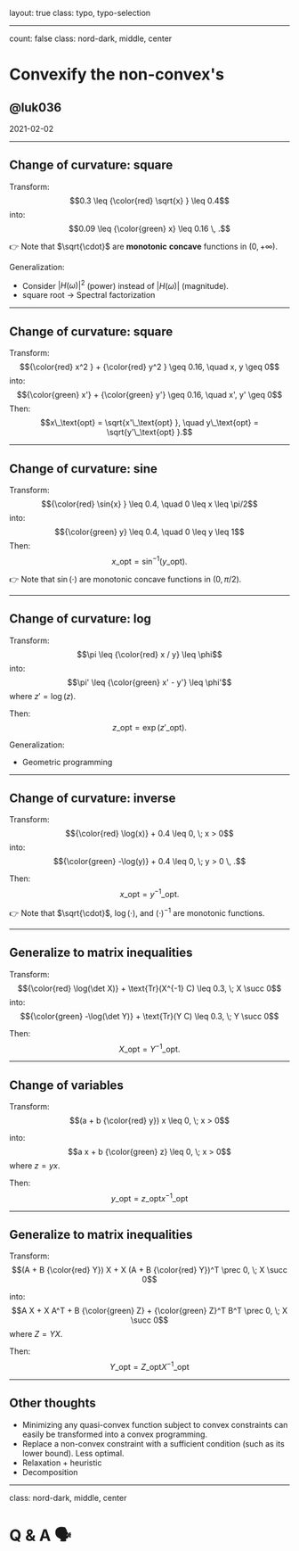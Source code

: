 layout: true
class: typo, typo-selection

---

count: false
class: nord-dark, middle, center

# Convexify the non-convex's

## @luk036

2021-02-02

---

## Change of curvature: square

Transform:
$$0.3 \leq {\color{red} \sqrt{x} } \leq 0.4$$
into:
$$0.09 \leq {\color{green} x} \leq 0.16 \, .$$

👉 Note that $\sqrt{\cdot}$ are **monotonic** **concave** functions in $(0, +\infty)$.

Generalization:

- Consider $|H(\omega)|^2$ (power) instead of $|H(\omega)|$ (magnitude).
- square root -> Spectral factorization

---

## Change of curvature: square

Transform:
$${\color{red} x^2 } + {\color{red} y^2 } \geq 0.16, \quad x, y \geq 0$$
into:
$${\color{green} x'} + {\color{green} y'} \geq 0.16, \quad x', y' \geq 0$$
Then:
$$x\_\text{opt} = \sqrt{x'\_\text{opt} }, \quad y\_\text{opt} = \sqrt{y'\_\text{opt} }.$$

---

## Change of curvature: sine

Transform:
$${\color{red} \sin{x} } \leq 0.4, \quad 0 \leq x \leq \pi/2$$
into:
$${\color{green} y} \leq 0.4, \quad 0 \leq y \leq 1$$
Then:
$$x\_\text{opt} = \sin^{-1}(y\_\text{opt}).$$

👉 Note that $\sin(\cdot)$ are monotonic concave functions in $(0, \pi/2)$.

---

## Change of curvature: log

Transform:
$$\pi \leq {\color{red} x / y} \leq \phi$$
into:
$$\pi' \leq {\color{green} x' - y'} \leq \phi'$$
where $z' = \log(z)$.

Then:
$$z\_\text{opt} = \exp(z'\_\text{opt}).$$

Generalization:

- Geometric programming

---

## Change of curvature: inverse

Transform:
$${\color{red} \log(x)} + 0.4 \leq 0, \; x > 0$$
into:
$${\color{green} -\log(y)} + 0.4 \leq 0, \; y > 0 \, .$$

Then:
$$x\_\text{opt} = y^{-1}\_\text{opt}.$$

👉 Note that $\sqrt{\cdot}$, $\log(\cdot)$, and $(\cdot)^{-1}$ are monotonic functions.

---

## Generalize to matrix inequalities

Transform:
$${\color{red} \log(\det X)} + \text{Tr}(X^{-1} C) \leq 0.3, \; X \succ 0$$
into:
$${\color{green} -\log(\det Y)} + \text{Tr}(Y C) \leq 0.3, \; Y \succ 0$$

Then:
$$X\_\text{opt} = Y^{-1}\_\text{opt}.$$

---

## Change of variables

Transform:
$$(a +  b {\color{red} y}) x \leq 0, \; x > 0$$

into:
$$a x + b {\color{green} z} \leq 0, \; x > 0$$
where $z = y x$.

Then:
$$y\_\text{opt} = z\_\text{opt} x^{-1}\_\text{opt}$$

---

## Generalize to matrix inequalities

Transform:
$$(A + B {\color{red} Y}) X + X (A + B {\color{red} Y})^T  \prec 0, \; X \succ 0$$

into:
$$A X + X A^T + B {\color{green} Z} + {\color{green} Z}^T B^T \prec 0, \; X \succ 0$$
where $Z = Y X$.

Then:
$$Y\_\text{opt} = Z\_\text{opt} X^{-1}\_\text{opt}$$

---

## Other thoughts

- Minimizing any quasi-convex function subject to convex constraints can easily be
  transformed into a convex programming.
- Replace a non-convex constraint with a sufficient condition
  (such as its lower bound). Less optimal.
- Relaxation + heuristic
- Decomposition

---

class: nord-dark, middle, center

# Q & A 🗣️
